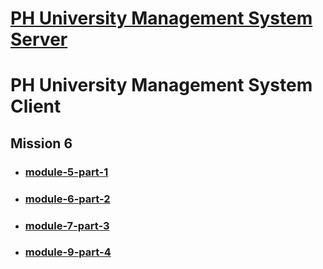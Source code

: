 # [PH University Management System Server](https://github.com/sajid1545/PH-University-management-system)

# PH University Management System Client

## Mission 6

- ### [module-5-part-1](https://github.com/sajid1545/ph-University-management-client)

- ### [module-6-part-2](https://github.com/sajid1545/ph-University-management-client/tree/module-6-part-2)

- ### [module-7-part-3](https://github.com/sajid1545/ph-University-management-client/tree/module-7-part-3)

- ### [module-9-part-4](https://github.com/sajid1545/ph-University-management-client/tree/module-7-part-3)
